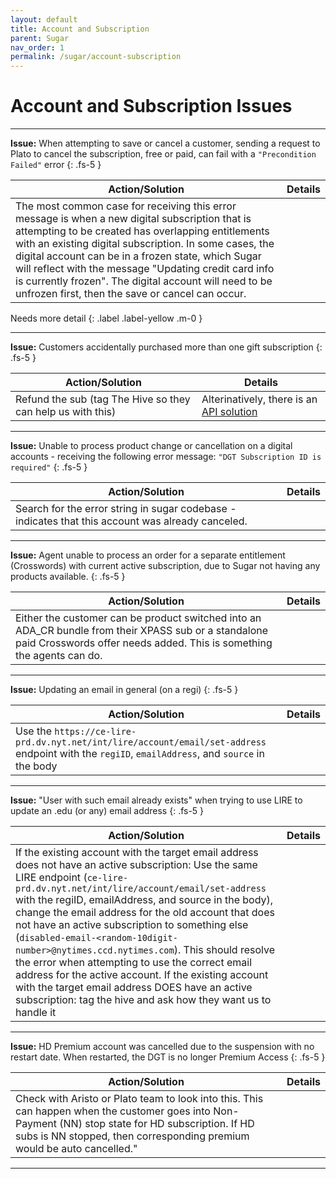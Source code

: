 ```yaml
---
layout: default
title: Account and Subscription
parent: Sugar
nav_order: 1
permalink: /sugar/account-subscription
---
```


# Account and Subscription Issues

---

**Issue:** When attempting to save or cancel a customer, sending a request to Plato to cancel the subscription, free or paid, can fail with a ```"Precondition Failed"``` error
{: .fs-5 }

| Action/Solution | Details |
|---|---|
| The most common case for receiving this error message is when a new digital subscription that is attempting to be created has overlapping entitlements with an existing digital subscription. In some cases, the digital account can be in a frozen state, which Sugar will reflect with the message "Updating credit card info is currently frozen". The digital account will need to be unfrozen first, then the save or cancel can occur. | |

Needs more detail
{: .label .label-yellow .m-0 }

---

**Issue:** Customers accidentally purchased more than one gift subscription
{: .fs-5 }

| Action/Solution | Details |
|---|---|
| Refund the sub (tag The Hive so they can help us with this) | Alterinatively, there is an [API solution](https://docs.google.com/document/d/1_zYZ6Mgl12U-n5M6FkdTi8ULBMjOJTWMEcG77VIoPAk/edit?usp=sharing) |

---

**Issue:** Unable to process product change or cancellation on a digital accounts - receiving the following error message: ```"DGT Subscription ID is required"```
{: .fs-5 }

| Action/Solution | Details |
|---|---|
| Search for the error string in sugar codebase - indicates that this account was already canceled. | |

---

**Issue:** Agent unable to process an order for a separate entitlement (Crosswords) with current active subscription, due to Sugar not having any products available.
{: .fs-5 }

| Action/Solution | Details |
|---|---|
| Either the customer can be product switched into an ADA_CR bundle from their XPASS sub or a standalone paid Crosswords offer needs added. This is something the agents can do. | |

---

**Issue:** Updating an email in general (on a regi)
{: .fs-5 }

| Action/Solution | Details |
|---|---|
| Use the ```https://ce-lire-prd.dv.nyt.net/int/lire/account/email/set-address``` endpoint with the ```regiID```, ```emailAddress```, and ```source``` in the body | |

---

**Issue:** "User with such email already exists" when trying to use LIRE to update an .edu (or any) email address
{: .fs-5 }

| Action/Solution | Details |
|---|---|
| If the existing account with the target email address does not have an active subscription: Use the same LIRE endpoint (```ce-lire-prd.dv.nyt.net/int/lire/account/email/set-address``` with the regiID, emailAddress, and source in the body), change the email address for the old account that does not have an active subscription to something else (```disabled-email-<random-10digit-number>@nytimes.ccd.nytimes.com```). This should resolve the error when attempting to use the correct email address for the active account. If the existing account with the target email address DOES have an active subscription: tag the hive and ask how they want us to handle it | |

---

**Issue:** HD Premium account was cancelled due to the suspension with no restart date. When restarted, the DGT is no longer Premium Access
{: .fs-5 }

| Action/Solution | Details |
|---|---|
| Check with Aristo or Plato team to look into this. This can happen when the customer goes into Non-Payment (NN) stop state for HD subscription. If HD subs is NN stopped, then corresponding premium would be auto cancelled." | |

---
